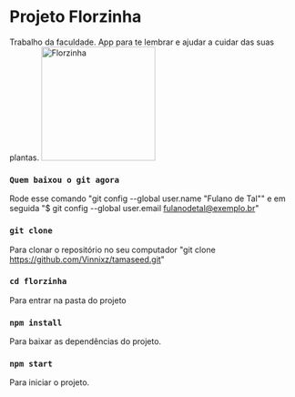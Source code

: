 # Projeto Florzinha

Trabalho da faculdade. App para te lembrar e ajudar a cuidar das suas plantas.
<img src="https://media.giphy.com/media/v1.Y2lkPTc5MGI3NjExdzV0am1xdnMyOG15ZGhkczQ3ZmhncXRhZm92dW1hYmIyeGJtbTB6MSZlcD12MV9pbnRlcm5hbF9naWZfYnlfaWQmY3Q9Zw/XSTtrAN0rJfy/giphy.gif" alt="Florzinha" width="200" height="200">

### `Quem baixou o git agora`

Rode esse comando "git config --global user.name "Fulano de Tal"" e em seguida 
"$ git config --global user.email fulanodetal@exemplo.br"

### `git clone`

Para clonar o repositório no seu computador "git clone https://github.com/Vinnixz/tamaseed.git"

### `cd florzinha`

Para entrar na pasta do projeto

### `npm install`

Para baixar as dependências do projeto. 

### `npm start`

Para iniciar o projeto.